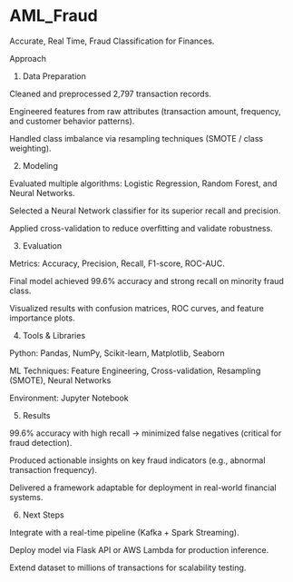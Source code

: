 # AML_Fraud
Accurate, Real Time, Fraud Classification for Finances. 

Approach

1. Data Preparation

  Cleaned and preprocessed 2,797 transaction records.
  
  Engineered features from raw attributes (transaction amount, frequency, and customer behavior patterns).
  
  Handled class imbalance via resampling techniques (SMOTE / class weighting).

2. Modeling

  Evaluated multiple algorithms: Logistic Regression, Random Forest, and Neural Networks.
  
  Selected a Neural Network classifier for its superior recall and precision.
  
  Applied cross-validation to reduce overfitting and validate robustness.

3. Evaluation

  Metrics: Accuracy, Precision, Recall, F1-score, ROC-AUC.
  
  Final model achieved 99.6% accuracy and strong recall on minority fraud class.
  
  Visualized results with confusion matrices, ROC curves, and feature importance plots.

4. Tools & Libraries

  Python: Pandas, NumPy, Scikit-learn, Matplotlib, Seaborn
  
  ML Techniques: Feature Engineering, Cross-validation, Resampling (SMOTE), Neural Networks
  
  Environment: Jupyter Notebook

5. Results

  99.6% accuracy with high recall → minimized false negatives (critical for fraud detection).
  
  Produced actionable insights on key fraud indicators (e.g., abnormal transaction frequency).
  
  Delivered a framework adaptable for deployment in real-world financial systems.
  
6.  Next Steps

  Integrate with a real-time pipeline (Kafka + Spark Streaming).
  
  Deploy model via Flask API or AWS Lambda for production inference.
  
  Extend dataset to millions of transactions for scalability testing.
